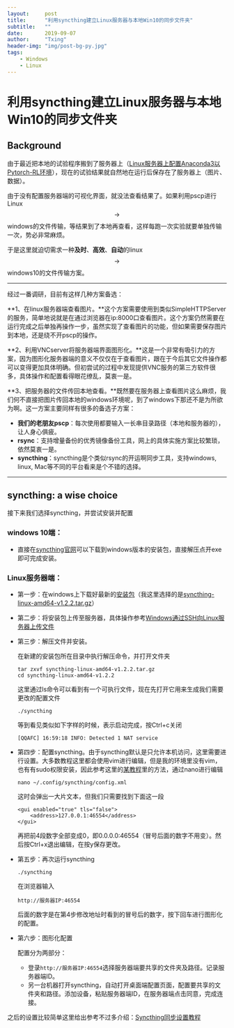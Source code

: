 ```yaml
---
layout:     post
title:      "利用syncthing建立Linux服务器与本地Win10的同步文件夹"
subtitle:   ""
date:       2019-09-07
author:     "Txing"
header-img: "img/post-bg-py.jpg"
tags:
    - Windows
    - Linux
---
```


# 利用syncthing建立Linux服务器与本地Win10的同步文件夹

## Background

由于最近把本地的试验程序搬到了服务器上（[Linux服务器上配置Anaconda3以Pytorch-RL环境](<https://txing.tk/2019/09/06/Linux%E6%9C%8D%E5%8A%A1%E5%99%A8%E4%B8%8A%E9%85%8D%E7%BD%AEAnaconda3%E4%BB%A5Pytorch-RL%E7%8E%AF%E5%A2%83/>)），现在的试验结果就自然地在运行后保存在了服务器上（图片、数据）。

由于没有配置服务器端的可视化界面，就没法查看结果了。如果利用pscp进行Linux$$\to$$windows的文件传输，等结果到了本地再查看，这样每跑一次实验就要单独传输一次，势必非常麻烦。

于是这里就迫切需求一种**及时**、**高效**、**自动**的linux$$\to$$windows10的文件传输方案。 

---

经过一番调研，目前有这样几种方案备选：

**1、在linux服务器端查看图片。**这个方案需要使用到类似SimpleHTTPServer的服务，简单地说就是在通过浏览器在ip:8000口查看图片。这个方案仍然需要在运行完成之后单独再操作一步，虽然实现了查看图片的功能，但如果需要保存图片到本地，还是绕不开pscp的操作。

**2、利用VNCserver将服务器端界面图形化。**这是一个非常有吸引力的方案，因为图形化服务器端的意义不仅仅在于查看图片，跟在于今后其它文件操作都可以变得更加具体明确。但初尝试的过程中发现提供VNC服务的第三方软件很多，具体操作和配置看得眼花缭乱，莫衷一是。

**3、把服务器的文件传回本地查看。**既然要在服务器上查看图片这么麻烦，我们何不直接把图片传回本地的windows环境呢，到了windows下那还不是为所欲为啊。这一方案主要同样有很多的备选子方案：

-  **我们的老朋友pscp**：每次使用都要输入一长串目录路径（本地和服务器的），让人身心俱疲。
- **rsync**：支持增量备份的优秀镜像备份工具，网上的具体实施方案比较繁琐，依然莫衷一是。
- **syncthing**：syncthing是个类似rsync的开运啊同步工具，支持windows, linux, Mac等不同的平台看来是个不错的选择。

___

## syncthing: a wise choice

接下来我们选择syncthing，并尝试安装并配置

### windows 10端：

- 直接在[syncthing官网](https://syncthing.net/)可以下载到windows版本的安装包，直接解压点开exe即可完成安装。

### Linux服务器端：

- 第一步：在windows上下载好最新的[安装包](<https://github.com/syncthing/syncthing/releases/tag/v1.2.2>)（我这里选择的是[syncthing-linux-amd64-v1.2.2.tar.gz](https://github.com/syncthing/syncthing/releases/download/v1.2.2/syncthing-linux-amd64-v1.2.2.tar.gz)）

- 第二步：将安装包上传至服务器，具体操作参考[Windows通过SSH向Linux服务器上传文件](<https://txing.tk/2019/09/06/Windows%E9%80%9A%E8%BF%87SSH%E5%90%91Linux%E6%9C%8D%E5%8A%A1%E5%99%A8%E4%B8%8A%E4%BC%A0%E6%96%87%E4%BB%B6/>)

- 第三步：解压文件并安装。

  在新建的安装包所在目录中执行解压命令，并打开文件夹

  ```
  tar zxvf syncthing-linux-amd64-v1.2.2.tar.gz
  cd syncthing-linux-amd64-v1.2.2
  ```

  这里通过ls命令可以看到有一个可执行文件，现在先打开它用来生成我们需要更改的配置文件

  ```
  ./syncthing
  ```

  等到看见类似如下字样的时候，表示启动完成，按Ctrl+c关闭

  ```
  [QQAFC] 16:59:18 INFO: Detected 1 NAT service
  ```

- 第四步：配置syncthing。由于syncthing默认是只允许本机访问，这里需要进行设置。大多数教程这里都会使用vim进行编辑，但是我的环境里没有vim，也有有sudo权限安装，因此参考这里的[某教程](<https://www.youcl.com/info/10588>)里的方法，通过nano进行编辑

  ```
  nano ~/.config/syncthing/config.xml
  ```

  这时会弹出一大片文本，但我们只需要找到下面这一段

  ```
  <gui enabled="true" tls="false">
      <address>127.0.0.1:46554</address>
  </gui>
  ```

  再把前4段数字全部变成0，即0.0.0.0:46554（冒号后面的数字不用变）。然后按Ctrl+x退出编辑，在按y保存更改。

- 第五步：再次运行syncthing

  ```
  ./syncthing
  ```

  在浏览器输入

  ```
  http://服务器IP:46554
  ```

  后面的数字是在第4步修改地址时看到的冒号后的数字，按下回车进行图形化的配置。
  
- 第六步：图形化配置

  配置分为两部分：

  - 登录`http://服务器IP:46554`选择服务器端要共享的文件夹及路径。记录服务器端ID。
  - 另一台机器打开syncthing，自动打开桌面端配置页面，配置要共享的文件夹和路径。添加设备，粘贴服务器端ID，在服务器端点击同意，完成连接。

之后的设置比较简单这里给出参考不过多介绍：[Syncthing同步设置教程](<https://blog.curlc.com/archives/333.html>) 

